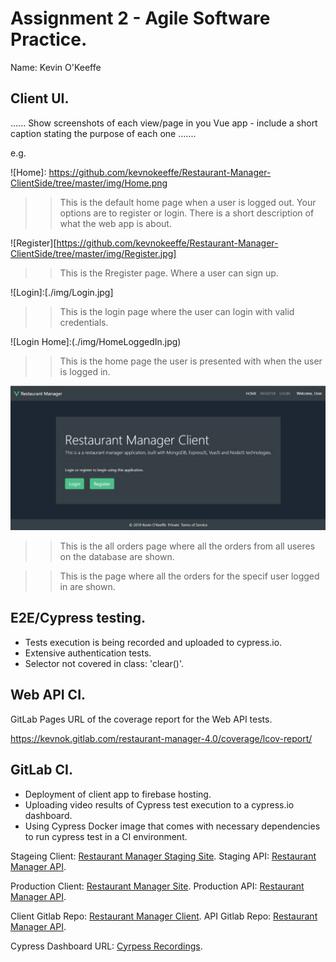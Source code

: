 # Assignment 2 - Agile Software Practice.

Name: Kevin O'Keeffe

## Client UI.

...... Show screenshots of each view/page in you Vue app - include a short caption stating the purpose of each one .......

e.g.

![Home]: https://github.com/kevnokeeffe/Restaurant-Manager-ClientSide/tree/master/img/Home.png

>>This is the default home page when a user is logged out. Your options are to register or login. There is a short description of what the web app is about.

![Register][https://github.com/kevnokeeffe/Restaurant-Manager-ClientSide/tree/master/img/Register.jpg]

>>This is the Rregister page. Where a user can sign up.

![Login]:[./img/Login.jpg]

>>This is the login page where the user can login with valid credentials.

![Login Home]:(./img/HomeLoggedIn.jpg)

>>This is the home page the user is presented with when the user is logged in.

![All Orders](./img/Home.png)

>>This is the all orders page where all the orders from all useres on the database are shown.

[User Orders]: ./img/UserOrders.jpg

>>This is the page where all the orders for the specif user logged in are shown.

## E2E/Cypress testing.

- Tests execution is being recorded and uploaded to cypress.io.
- Extensive authentication tests.
- Selector not covered in class: 'clear()'.

## Web API CI.

GitLab Pages URL of the coverage report for the Web API tests.

https://kevnok.gitlab.com/restaurant-manager-4.0/coverage/lcov-report/
## GitLab CI.

- Deployment of client app to firebase hosting.
- Uploading video results of Cypress test execution to a cypress.io dashboard.
- Using Cypress Docker image that comes with necessary dependencies to run cypress test in a CI environment.

Stageing Client: [Restaurant Manager Staging Site](http://cool-shake.surge.sh/).
Staging API: [Restaurant Manager API](https://dashboard.heroku.com/apps/restaurant-manager-staging-app).

Production Client: [Restaurant Manager Site](https://restaurantmanagerclient.web.app/).
Production API: [Restaurant Manager API](https://dashboard.heroku.com/apps/restaurant-manager-prod-app).

Client Gitlab Repo: [Restaurant Manager Client](https://gitlab.com/kevnok/restaurant-manager-client-side).
API Gitlab Repo: [Restaurant Manager API](https://gitlab.com/kevnok/restaurant-manager-4.0).

Cypress Dashboard URL: [Cyrpess Recordings](https://dashboard.cypress.io/projects/apx4gn/runs).

[donate]: ./img/donate.png
